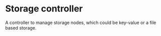 # Storage controller

A controller to manage storage nodes, which could be key-value or a file based storage.

